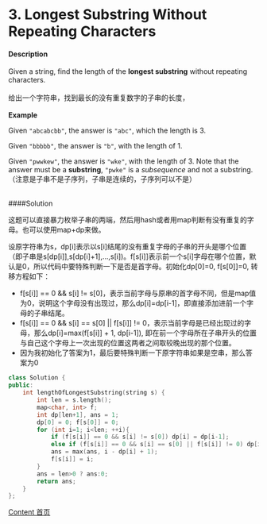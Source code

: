 # 3. Longest Substring Without Repeating Characters

#### Description

Given a string, find the length of the **longest substring** without repeating characters.<br><br> 给出一个字符串，找到最长的没有重复数字的子串的长度，<br><br>**Example**

Given `"abcabcbb"`, the answer is `"abc"`, which the length is 3.

Given `"bbbbb"`, the answer is `"b"`, with the length of 1.

Given `"pwwkew"`, the answer is `"wke"`, with the length of 3. Note that the answer must be a **substring**, `"pwke"` is a *subsequence* and not a substring.（注意是子串不是子序列，子串是连续的，子序列可以不是）<br><br>

####Solution

这题可以直接暴力枚举子串的两端，然后用hash或者用map判断有没有重复的字母。也可以使用map+dp来做。

设原字符串为s，dp[i]表示以s[i]结尾的没有重复字母的子串的开头是哪个位置（即子串是s[dp[i]],s[dp[i]+1],...,s[i])。f[s[i]]表示前一个s[i]字母在哪个位置，默认是0，所以代码中要特殊判断一下是否是首字母。初始化dp[0]=0, f[s[0]]=0, 转移方程如下：

* f[s[i]] == 0 && s[i] != s[0]，表示当前字母与原串的首字母不同，但是map值为0，说明这个字母没有出现过，那么dp[i]=dp[i-1]，即直接添加进前一个字母的子串结尾。
* f[s[i]] == 0 && s[i] == s[0] || f[s[i]] != 0，表示当前字母是已经出现过的字母，那么dp[i]=max(f[s[i]] + 1, dp[i-1]), 即在前一个字母所在子串开头的位置与自己这个字母上一次出现的位置这两者之间取较晚出现的那个位置。
* 因为我初始化了答案为1，最后要特殊判断一下原字符串如果是空串，那么答案为0

```c++
class Solution {
public:
    int lengthOfLongestSubstring(string s) {
        int len = s.length();
        map<char, int> f;
        int dp[len+1], ans = 1;
        dp[0] = 0; f[s[0]] = 0;
        for (int i=1; i<len; ++i){
            if (f[s[i]] == 0 && s[i] != s[0]) dp[i] = dp[i-1];
            else if (f[s[i]] == 0 && s[i] == s[0] || f[s[i]] != 0) dp[i] = max(f[s[i]] + 1, dp[i-1]);
            ans = max(ans, i - dp[i] + 1);
            f[s[i]] = i;
        }
        ans = len>0 ? ans:0;
        return ans;
    }
};
```



[Content   首页](../README.md)

